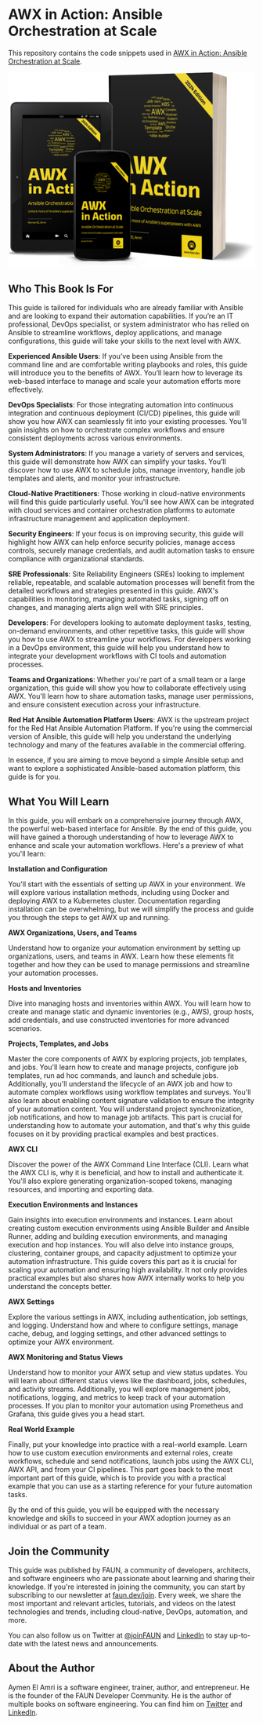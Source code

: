 # AWX in Action: Ansible Orchestration at Scale

This repository contains the code snippets used in [AWX in Action: Ansible Orchestration at Scale](#todo).

[![AWX in Action: Ansible Orchestration at Scale](3D.png)](#todo)

## Who This Book Is For

This guide is tailored for individuals who are already familiar with Ansible and are looking to expand their automation capabilities. If you’re an IT professional, DevOps specialist, or system administrator who has relied on Ansible to streamline workflows, deploy applications, and manage configurations, this guide will take your skills to the next level with AWX.

**Experienced Ansible Users**: If you’ve been using Ansible from the command line and are comfortable writing playbooks and roles, this guide will introduce you to the benefits of AWX. You’ll learn how to leverage its web-based interface to manage and scale your automation efforts more effectively.

**DevOps Specialists**: For those integrating automation into continuous integration and continuous deployment (CI/CD) pipelines, this guide will show you how AWX can seamlessly fit into your existing processes. You’ll gain insights on how to orchestrate complex workflows and ensure consistent deployments across various environments.

**System Administrators**: If you manage a variety of servers and services, this guide will demonstrate how AWX can simplify your tasks. You’ll discover how to use AWX to schedule jobs, manage inventory, handle job templates and alerts, and monitor your infrastructure.

**Cloud-Native Practitioners**: Those working in cloud-native environments will find this guide particularly useful. You'll see how AWX can be integrated with cloud services and container orchestration platforms to automate infrastructure management and application deployment.

**Security Engineers**: If your focus is on improving security, this guide will highlight how AWX can help enforce security policies, manage access controls, securely manage credentials, and audit automation tasks to ensure compliance with organizational standards.

**SRE Professionals**: Site Reliability Engineers (SREs) looking to implement reliable, repeatable, and scalable automation processes will benefit from the detailed workflows and strategies presented in this guide. AWX's capabilities in monitoring, managing automated tasks, signing off on changes, and managing alerts align well with SRE principles.

**Developers**: For developers looking to automate deployment tasks, testing, on-demand environments, and other repetitive tasks, this guide will show you how to use AWX to streamline your workflows. For developers working in a DevOps environment, this guide will help you understand how to integrate your development workflows with CI tools and automation processes.

**Teams and Organizations**: Whether you're part of a small team or a large organization, this guide will show you how to collaborate effectively using AWX. You'll learn how to share automation tasks, manage user permissions, and ensure consistent execution across your infrastructure.

**Red Hat Ansible Automation Platform Users**: AWX is the upstream project for the Red Hat Ansible Automation Platform. If you're using the commercial version of Ansible, this guide will help you understand the underlying technology and many of the features available in the commercial offering.

In essence, if you are aiming to move beyond a simple Ansible setup and want to explore a sophisticated Ansible-based automation platform, this guide is for you.

## What You Will Learn

In this guide, you will embark on a comprehensive journey through AWX, the powerful web-based interface for Ansible. By the end of this guide, you will have gained a thorough understanding of how to leverage AWX to enhance and scale your automation workflows. Here's a preview of what you'll learn:

**Installation and Configuration**

You'll start with the essentials of setting up AWX in your environment. We will explore various installation methods, including using Docker and deploying AWX to a Kubernetes cluster. Documentation regarding installation can be overwhelming, but we will simplify the process and guide you through the steps to get AWX up and running.

**AWX Organizations, Users, and Teams**

Understand how to organize your automation environment by setting up organizations, users, and teams in AWX. Learn how these elements fit together and how they can be used to manage permissions and streamline your automation processes.

**Hosts and Inventories**

Dive into managing hosts and inventories within AWX. You will learn how to create and manage static and dynamic inventories (e.g., AWS), group hosts, add credentials, and use constructed inventories for more advanced scenarios.

**Projects, Templates, and Jobs**

Master the core components of AWX by exploring projects, job templates, and jobs. You'll learn how to create and manage projects, configure job templates, run ad hoc commands, and launch and schedule jobs. Additionally, you'll understand the lifecycle of an AWX job and how to automate complex workflows using workflow templates and surveys. You'll also learn about enabling content signature validation to ensure the integrity of your automation content. You will understand project synchronization, job notifications, and how to manage job artifacts. This part is crucial for understanding how to automate your automation, and that's why this guide focuses on it by providing practical examples and best practices.

**AWX CLI**

Discover the power of the AWX Command Line Interface (CLI). Learn what the AWX CLI is, why it is beneficial, and how to install and authenticate it. You'll also explore generating organization-scoped tokens, managing resources, and importing and exporting data.

**Execution Environments and Instances**

Gain insights into execution environments and instances. Learn about creating custom execution environments using Ansible Builder and Ansible Runner, adding and building execution environments, and managing execution and hop instances. You will also delve into instance groups, clustering, container groups, and capacity adjustment to optimize your automation infrastructure. This guide covers this part as it is crucial for scaling your automation and ensuring high availability. It not only provides practical examples but also shares how AWX internally works to help you understand the concepts better.

**AWX Settings**

Explore the various settings in AWX, including authentication, job settings, and logging. Understand how and where to configure settings, manage cache, debug, and logging settings, and other advanced settings to optimize your AWX environment.

**AWX Monitoring and Status Views**

Understand how to monitor your AWX setup and view status updates. You will learn about different status views like the dashboard, jobs, schedules, and activity streams. Additionally, you will explore management jobs, notifications, logging, and metrics to keep track of your automation processes. If you plan to monitor your automation using Prometheus and Grafana, this guide gives you a head start.

**Real World Example**

Finally, put your knowledge into practice with a real-world example. Learn how to use custom execution environments and external roles, create workflows, schedule and send notifications, launch jobs using the AWX CLI, AWX API, and from your CI pipelines. This part goes back to the most important part of this guide, which is to provide you with a practical example that you can use as a starting reference for your future automation tasks.

By the end of this guide, you will be equipped with the necessary knowledge and skills to succeed in your AWX adoption journey as an individual or as part of a team.

## Join the Community

This guide was published by FAUN, a community of developers, architects, and software engineers who are passionate about learning and sharing their knowledge. If you're interested in joining the community, you can start by subscribing to our newsletter at [faun.dev/join](https://faun.dev/join). Every week, we share the most important and relevant articles, tutorials, and videos on the latest technologies and trends, including cloud-native, DevOps, automation, and more.

You can also follow us on Twitter at [@joinFAUN](https://twitter.com/joinFAUN) and [LinkedIn](https://www.linkedin.com/company/22322295) to stay up-to-date with the latest news and announcements.

## About the Author

Aymen El Amri is a software engineer, trainer, author, and entrepreneur. He is the founder of the FAUN Developer Community. He is the author of multiple books on software engineering. You can find him on [Twitter](https://twitter.com/eon01) and [LinkedIn](https://www.linkedin.com/in/elamriaymen/).

